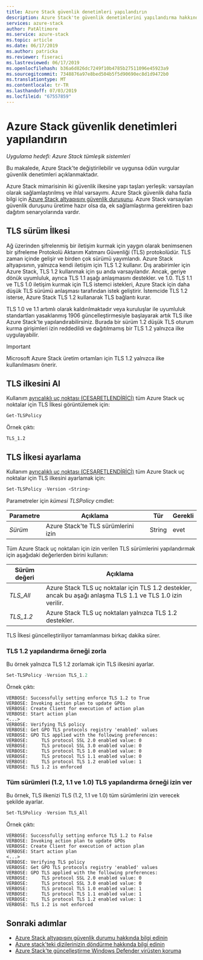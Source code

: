 ```yaml
---
title: Azure Stack güvenlik denetimleri yapılandırın
description: Azure Stack'te güvenlik denetimlerini yapılandırma hakkında bilgi edinin
services: azure-stack
author: PatAltimore
ms.service: azure-stack
ms.topic: article
ms.date: 06/17/2019
ms.author: patricka
ms.reviewer: fiseraci
ms.lastreviewed: 06/17/2019
ms.openlocfilehash: b36a6d826dc7249f10b4785b27511096e45923a9
ms.sourcegitcommit: 7348876a97e8bed504b5f5d90690ec8d1d9472b0
ms.translationtype: MT
ms.contentlocale: tr-TR
ms.lasthandoff: 07/03/2019
ms.locfileid: "67557859"
---
```

# <a name="configure-azure-stack-security-controls"></a>Azure Stack güvenlik denetimleri yapılandırın

*Uygulama hedefi: Azure Stack tümleşik sistemleri*

Bu makalede, Azure Stack'te değiştirilebilir ve uygunsa ödün vurgular güvenlik denetimleri açıklanmaktadır.

Azure Stack mimarisinin iki güvenlik ilkesine yapı taşları yerleşik: varsayılan olarak sağlamlaştırılmış ve ihlal varsayımı. Azure Stack güvenlik daha fazla bilgi için [Azure Stack altyapısını güvenlik duruşunu](azure-stack-security-foundations.md). Azure Stack varsayılan güvenlik duruşunu üretime hazır olsa da, ek sağlamlaştırma gerektiren bazı dağıtım senaryolarında vardır.

## <a name="tls-version-policy"></a>TLS sürüm İlkesi

Ağ üzerinden şifrelenmiş bir iletişim kurmak için yaygın olarak benimsenen bir şifreleme Protokolü Aktarım Katmanı Güvenliği (TLS) protokolüdür. TLS zaman içinde gelişir ve birden çok sürümü yayımlandı. Azure Stack altyapısının, yalnızca kendi iletişim için TLS 1.2 kullanır. Dış arabirimler için Azure Stack, TLS 1.2 kullanmak için şu anda varsayılandır. Ancak, geriye dönük uyumluluk, ayrıca TLS 1.1 aşağı anlaşmasını destekler. ve 1.0. TLS 1.1 ve TLS 1.0 iletişim kurmak için TLS istemci istekleri, Azure Stack için daha düşük TLS sürümü anlaşması tarafından istek geliştirir. İstemcide TLS 1.2 isterse, Azure Stack TLS 1.2 kullanarak TLS bağlantı kurar.

TLS 1.0 ve 1.1 artımlı olarak kaldırılmaktadır veya kuruluşlar ile uyumluluk standartları yasaklanmış 1906 güncelleştirmesiyle başlayarak artık TLS ilke Azure Stack'te yapılandırabilirsiniz. Burada bir sürüm 1.2 düşük TLS oturum kurma girişimleri izin reddedildi ve dağıtılmamış bir TLS 1.2 yalnızca ilke uygulayabilir.

> [!IMPORTANT]
> Microsoft Azure Stack üretim ortamları için TLS 1.2 yalnızca ilke kullanılmasını önerir.

## <a name="get-tls-policy"></a>TLS ilkesini Al

Kullanım [ayrıcalıklı uç noktası (CESARETLENDİRİCİ)](azure-stack-privileged-endpoint.md) tüm Azure Stack uç noktalar için TLS İlkesi görüntülemek için:

```powershell
Get-TLSPolicy
```

Örnek çıktı:

    TLS_1.2

## <a name="set-tls-policy"></a>TLS İlkesi ayarlama

Kullanım [ayrıcalıklı uç noktası (CESARETLENDİRİCİ)](azure-stack-privileged-endpoint.md) tüm Azure Stack uç noktalar için TLS ilkesini ayarlamak için:

```powershell
Set-TLSPolicy -Version <String>
```

Parametreler için *kümesi TLSPolicy* cmdlet:

| Parametre | Açıklama | Tür | Gerekli |
|---------|---------|---------|---------|
| *Sürüm* | Azure Stack'te TLS sürümlerini izin | String | evet|

Tüm Azure Stack uç noktaları için izin verilen TLS sürümlerini yapılandırmak için aşağıdaki değerlerden birini kullanın:

| Sürüm değeri | Açıklama |
|---------|---------|
| *TLS_All* | Azure Stack TLS uç noktalar için TLS 1.2 destekler, ancak bu aşağı anlaşma TLS 1.1 ve TLS 1.0 izin verilir. |
| *TLS_1.2* | Azure Stack TLS uç noktaları yalnızca TLS 1.2 destekler. | 

TLS İlkesi güncelleştiriliyor tamamlanması birkaç dakika sürer.

### <a name="enforce-tls-12-configuration-example"></a>TLS 1.2 yapılandırma örneği zorla

Bu örnek yalnızca TLS 1.2 zorlamak için TLS ilkesini ayarlar.

```powershell
Set-TLSPolicy -Version TLS_1.2
```

Örnek çıktı:

    VERBOSE: Successfully setting enforce TLS 1.2 to True
    VERBOSE: Invoking action plan to update GPOs
    VERBOSE: Create Client for execution of action plan
    VERBOSE: Start action plan
    <...>
    VERBOSE: Verifying TLS policy
    VERBOSE: Get GPO TLS protocols registry 'enabled' values
    VERBOSE: GPO TLS applied with the following preferences:
    VERBOSE:     TLS protocol SSL 2.0 enabled value: 0
    VERBOSE:     TLS protocol SSL 3.0 enabled value: 0
    VERBOSE:     TLS protocol TLS 1.0 enabled value: 0
    VERBOSE:     TLS protocol TLS 1.1 enabled value: 0
    VERBOSE:     TLS protocol TLS 1.2 enabled value: 1
    VERBOSE: TLS 1.2 is enforced

### <a name="allow-all-versions-of-tls-12-11-and-10-configuration-example"></a>Tüm sürümleri (1.2, 1.1 ve 1.0) TLS yapılandırma örneği izin ver

Bu örnek, TLS ilkenizi TLS (1.2, 1.1 ve 1.0) tüm sürümlerini izin verecek şekilde ayarlar.

```powershell
Set-TLSPolicy -Version TLS_All
```

Örnek çıktı:

    VERBOSE: Successfully setting enforce TLS 1.2 to False
    VERBOSE: Invoking action plan to update GPOs
    VERBOSE: Create Client for execution of action plan
    VERBOSE: Start action plan
    <...>
    VERBOSE: Verifying TLS policy
    VERBOSE: Get GPO TLS protocols registry 'enabled' values
    VERBOSE: GPO TLS applied with the following preferences:
    VERBOSE:     TLS protocol SSL 2.0 enabled value: 0
    VERBOSE:     TLS protocol SSL 3.0 enabled value: 0
    VERBOSE:     TLS protocol TLS 1.0 enabled value: 1
    VERBOSE:     TLS protocol TLS 1.1 enabled value: 1
    VERBOSE:     TLS protocol TLS 1.2 enabled value: 1
    VERBOSE: TLS 1.2 is not enforced

## <a name="next-steps"></a>Sonraki adımlar

- [Azure Stack altyapısını güvenlik durumu hakkında bilgi edinin](azure-stack-security-foundations.md)
- [Azure stack'teki dizilerinizin döndürme hakkında bilgi edinin](azure-stack-rotate-secrets.md)
- [Azure Stack'te güncelleştirme Windows Defender virüsten koruma](azure-stack-security-av.md)

